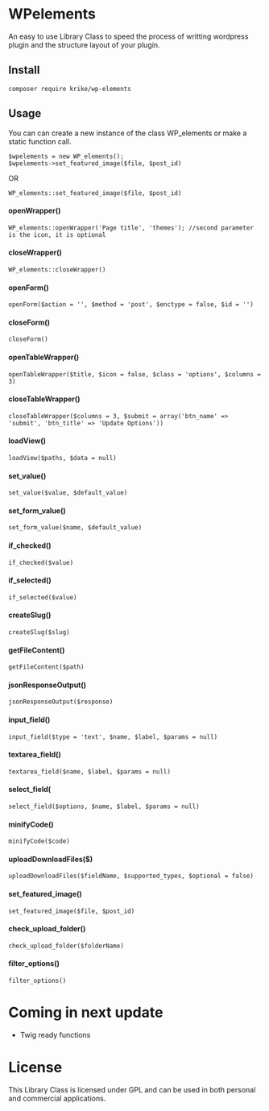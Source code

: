 WPelements
==========

An easy to use Library Class to speed the process of writting wordpress plugin and the structure layout of your plugin.

## Install

	composer require krike/wp-elements

## Usage

You can can create a new instance of the class WP_elements or make a static function call.

	$wpelements = new WP_elements();
	$wpelements->set_featured_image($file, $post_id)
OR

	WP_elements::set_featured_image($file, $post_id)

#### openWrapper()

	WP_elements::openWrapper('Page title', 'themes'); //second parameter is the icon, it is optional


#### closeWrapper()

	WP_elements::closeWrapper()


#### openForm()
	openForm($action = '', $method = 'post', $enctype = false, $id = '')

#### closeForm()
	closeForm()

#### openTableWrapper()
	openTableWrapper($title, $icon = false, $class = 'options', $columns = 3)

#### closeTableWrapper()
	closeTableWrapper($columns = 3, $submit = array('btn_name' => 'submit', 'btn_title' => 'Update Options'))

#### loadView()
	loadView($paths, $data = null)

#### set_value()
	set_value($value, $default_value)

#### set_form_value()
	set_form_value($name, $default_value)

#### if_checked()
	if_checked($value)

#### if_selected()
	if_selected($value)

#### createSlug()
	createSlug($slug)

#### getFileContent()
	getFileContent($path)

#### jsonResponseOutput()
	jsonResponseOutput($response)

#### input_field()
	input_field($type = 'text', $name, $label, $params = null)

#### textarea_field()
	textarea_field($name, $label, $params = null)

#### select_field(
	select_field($options, $name, $label, $params = null)

#### minifyCode()
	minifyCode($code)

#### uploadDownloadFiles($)
	uploadDownloadFiles($fieldName, $supported_types, $optional = false)

#### set_featured_image()
	set_featured_image($file, $post_id)

#### check_upload_folder()
	check_upload_folder($folderName)

#### filter_options()
	filter_options()

Coming in next update
==========
- Twig ready functions

License
==========
This Library Class is licensed under GPL and can be used in both personal and commercial applications.